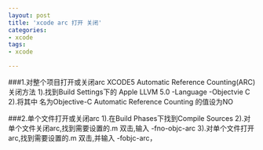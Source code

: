 ```yaml
---
layout: post
title: 'xcode arc 打开 关闭'
categories:
- xcode
tags:
- xcode

---
```


###1.对整个项目打开或关闭arc
XCODE5 Automatic Reference Counting(ARC)关闭方法 
1).找到Build Settings下的 Apple LLVM 5.0 -Language -Objectvie C
2).将其中 名为Objective-C Automatic Reference Counting 的值设为NO

###2.单个文件打开或关闭arc
1).在Build Phases下找到Compile Sources 
2).对单个文件关闭arc,找到需要设置的.m 双击,输入 -fno-objc-arc
3).对单个文件打开arc,找到需要设置的.m 双击,并输入 -fobjc-arc，

